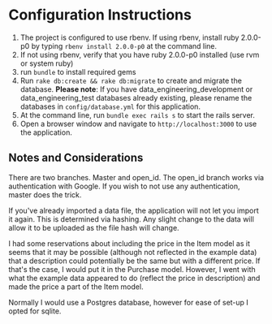 # Configuration Instructions
1.  The project is configured to use rbenv.  If using rbenv, install ruby 2.0.0-p0 by typing `rbenv install 2.0.0-p0` at the command line. 
2.  If not using rbenv, verify that you have ruby 2.0.0-p0 installed (use rvm or system ruby)
3.  run `bundle` to install required gems
4.  Run `rake db:create && rake db:migrate` to create and migrate the database.  **Please note**:  If you have data\_engineering\_development or data\_engineering\_test databases already existing, please rename the databases in `config/database.yml` for this application.
5.  At the command line, run `bundle exec rails s` to start the rails server.
6.  Open a browser window and navigate to `http://localhost:3000` to use the application.

## Notes and Considerations

There are two branches.  Master and open\_id.  The open\_id branch works via authentication with Google.  If you wish to not use any authentication, master does the trick.

If you've already imported a data file, the application will not let you import it again.  This is determined via hashing.  Any slight change to the data will allow it to be uploaded as the file hash will change.

I had some reservations about including the price in the Item model as it seems that it may be possible (although not reflected in the example data) that a description could potentially be the same but with a different price.  If that's the case, I would put it in the Purchase model.  However, I went with what the example data appeared to do (reflect the price in description) and made the price a part of the Item model.

Normally I would use a Postgres database, however for ease of set-up I opted for sqlite.